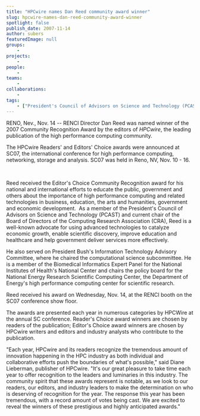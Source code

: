```yaml
---
title: "HPCwire names Dan Reed community award winner"
slug: hpcwire-names-dan-reed-community-award-winner
spotlight: false
publish_date: 2007-11-14
author: subers
featuredImage: null
groups:
    - 
projects:
    - 
people:
    - 
teams: 
    - 
collaborations:
    - 
tags:
    - ["President's Council of Advisors on Science and Technology (PCAST)"]
---
```

RENO, Nev., Nov. 14 -- RENCI Director Dan Reed was named winner of the 2007 Community Recognition Award by the editors of <em>HPCwire</em>, the leading publication of the high performance computing community.

<!--more-->

The HPCwire Readers' and Editors' Choice awards were announced at SC07, the international conference for high performance computing, networking, storage and analysis. SC07 was held in Reno, NV, Nov. 10 - 16.

&nbsp;

Reed received the Editor's Choice Community Recognition award for his national and international efforts to educate the public, government and others about the importance of high performance computing and related technologies in business, education, the arts and humanities, government and economic development.  As a member of the President's Council of Advisors on Science and Technology (PCAST) and current chair of the Board of Directors of the Computing Research Association (CRA), Reed is a well-known advocate for using advanced technologies to catalyze economic growth, enable scientific discovery, improve education and healthcare and help government deliver services more effectively.

He also served on President Bush's Information Technology Advisory Committee, where he chaired the computational science subcommittee. He is a member of the Biomedical Informatics Expert Panel for the National Institutes of Health's National Center and chairs the policy board for the National Energy Research Scientific Computing Center, the Department of Energy's high performance computing center for scientific research.

Reed received his award on Wednesday, Nov. 14, at the RENCI booth on the SC07 conference show floor.

The awards are presented each year in numerous categories by HPCWire at the annual SC conference. Reader's Choice award winners are chosen by readers of the publication; Editor's Choice award winners are chosen by HPCwire writers and editors and industry analysts who contribute to the publication.

"Each year, HPCwire and its readers recognize the tremendous amount of innovation happening in the HPC industry as both individual and collaborative efforts push the boundaries of what's possible," said Diane Lieberman, publisher of HPCwire. "It's our great pleasure to take time each year to offer recognition to the leaders and luminaries in this industry. The community spirit that these awards represent is notable, as we look to our readers, our editors, and industry leaders to make the determination on who is deserving of recognition for the year. The response this year has been tremendous, with a record amount of votes being cast. We are excited to reveal the winners of these prestigious and highly anticipated awards."
